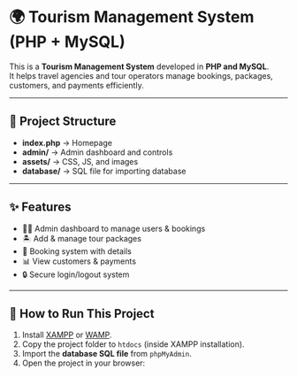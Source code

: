 # 🌍 Tourism Management System (PHP + MySQL)

This is a **Tourism Management System** developed in **PHP and MySQL**.  
It helps travel agencies and tour operators manage bookings, packages, customers, and payments efficiently.  

---

## 📂 Project Structure
- **index.php** → Homepage  
- **admin/** → Admin dashboard and controls  
- **assets/** → CSS, JS, and images  
- **database/** → SQL file for importing database  

---

## ✨ Features
- 🧑‍💼 Admin dashboard to manage users & bookings  
- 🏝️ Add & manage tour packages  
- 🛒 Booking system with details  
- 📊 View customers & payments  
- 🔒 Secure login/logout system  

---

## 🚀 How to Run This Project
1. Install [XAMPP](https://www.apachefriends.org/) or [WAMP](http://www.wampserver.com/).  
2. Copy the project folder to `htdocs` (inside XAMPP installation).  
3. Import the **database SQL file** from `phpMyAdmin`.  
4. Open the project in your browser:  

